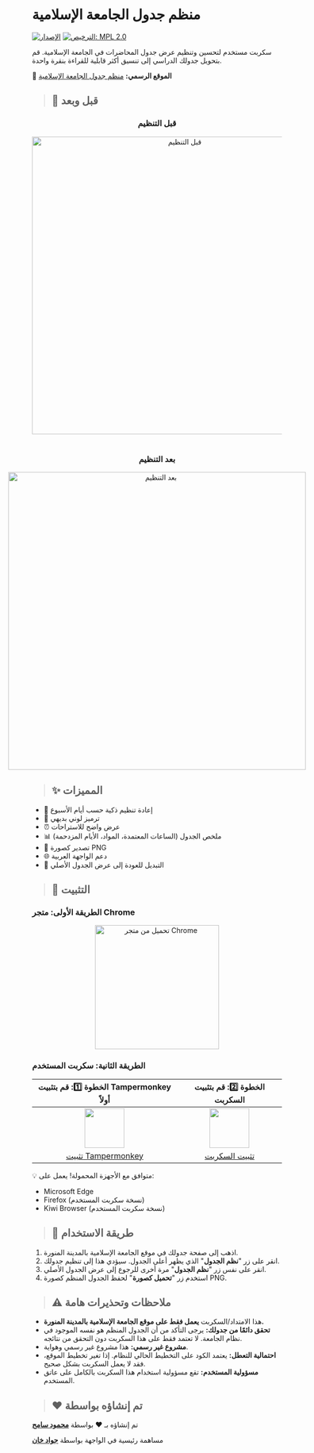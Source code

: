 # منظم جدول الجامعة الإسلامية

[![الإصدار](https://img.shields.io/badge/version-3.0-blue.svg)](https://github.com/JKc66/IU-table-organizer)
[![الترخيص: MPL 2.0](https://img.shields.io/badge/License-MPL%202.0-brightgreen.svg)](https://opensource.org/licenses/MPL-2.0)

سكربت مستخدم لتحسين وتنظيم عرض جدول المحاضرات في الجامعة الإسلامية. قم بتحويل جدولك الدراسي إلى تنسيق أكثر قابلية للقراءة بنقرة واحدة.

📌 **الموقع الرسمي:** [منظم جدول الجامعة الإسلامية](https://JKc66.github.io/IU_Table_Organizer/)

>## 📸 قبل وبعد

<div align="center">
  <h3>قبل التنظيم</h3>
  <img src="https://github.com/JKc66/IU_Table_Organizer/blob/main/docs/assets/before.png?raw=true" alt="قبل التنظيم" width="600" />
  <br><br>
  <h3>بعد التنظيم</h3>
  <div style="display: flex; justify-content: center; gap: 20px;">
    <div>
      <img src="https://github.com/JKc66/IU_Table_Organizer/blob/main/docs/assets/after_light.jpg?raw=true" alt="بعد التنظيم" width="600" />
    </div>
  </div>
</div>

>## ✨ المميزات

- 📅 إعادة تنظيم ذكية حسب أيام الأسبوع
- 🎨 ترميز لوني بديهي
- ⏰ عرض واضح للاستراحات
- 📊 ملخص الجدول (الساعات المعتمدة، المواد، الأيام المزدحمة)
- 📸 تصدير كصورة PNG
- 🌐 دعم الواجهة العربية
- 🔄 التبديل للعودة إلى عرض الجدول الأصلي

>## 🔧 التثبيت

### الطريقة الأولى: متجر Chrome 

<div align="center">
  <a href="https://bit.ly/42MW9NZ">
    <img src="https://img.shields.io/badge/تحميل-متجر%20Chrome-4285F4?style=for-the-badge&logo=google-chrome&logoColor=white" alt="تحميل من متجر Chrome" width="250px" />
  </a>
</div>

### الطريقة الثانية: سكربت المستخدم 

| الخطوة 1️⃣: قم بتثبيت Tampermonkey أولاً | الخطوة 2️⃣: قم بتثبيت السكربت |
|:---:|:---:|
| <img src="https://github.com/JKc66/IU_Table_Organizer/blob/main/docs/assets/tampermonkeysvg.jpg?raw=true" width=80> | <img src="https://github.com/JKc66/IU_Table_Organizer/blob/main/docs/assets/greasyfork.png?raw=true" width=80> |
| [تثبيت Tampermonkey](https://www.tampermonkey.net/) | [تثبيت السكربت](https://greasyfork.org/ar/scripts/432219-iu-table-organizer) |

💡 متوافق مع الأجهزة المحمولة! يعمل على:
- Microsoft Edge
- Firefox (نسخة سكربت المستخدم)
- Kiwi Browser (نسخة سكربت المستخدم)

>## 📝 طريقة الاستخدام

1. اذهب إلى صفحة جدولك في موقع الجامعة الإسلامية بالمدينة المنورة.
2. انقر على زر "**نظم الجدول**" الذي يظهر أعلى الجدول. سيؤدي هذا إلى تنظيم جدولك.
3. انقر على نفس زر "**نظم الجدول**" مرة أخرى للرجوع إلى عرض الجدول الأصلي.
4. استخدم زر "**تحميل كصورة**" لحفظ الجدول المنظم كصورة PNG.

>## ⚠️ ملاحظات وتحذيرات هامة

- هذا الامتداد/السكربت **يعمل فقط على موقع الجامعة الإسلامية بالمدينة المنورة.**
- **تحقق دائمًا من جدولك:** يرجى التأكد من أن الجدول المنظم هو نفسه الموجود في نظام الجامعة. لا تعتمد فقط على هذا السكربت دون التحقق من نتائجه.
- **مشروع غير رسمي:** هذا مشروع غير رسمي وهواية.
- **احتمالية التعطل:** يعتمد الكود على التخطيط الحالي للنظام. إذا تغير تخطيط الموقع، فقد لا يعمل السكربت بشكل صحيح.
- **مسؤولية المستخدم:** تقع مسؤولية استخدام هذا السكربت بالكامل على عاتق المستخدم.

>## ❤️ تم إنشاؤه بواسطة

تم إنشاؤه بـ ❤️ بواسطة [**محمود سامح**](https://www.linkedin.com/in/mahmoud-sameh-37560420b/)

مساهمة رئيسية في الواجهة بواسطة [**جواد خان**](https://www.linkedin.com/in/jawadk-c66/)